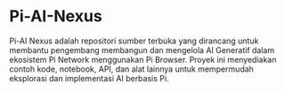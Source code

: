 # Pi-AI-Nexus
Pi-AI Nexus adalah repositori sumber terbuka yang dirancang untuk membantu pengembang membangun dan mengelola AI Generatif dalam ekosistem Pi Network menggunakan Pi Browser. Proyek ini menyediakan contoh kode, notebook, API, dan alat lainnya untuk mempermudah eksplorasi dan implementasi AI berbasis Pi.
